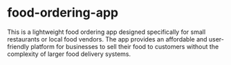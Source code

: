 # food-ordering-app
This is a lightweight food ordering app designed specifically for small restaurants or local food vendors. The app provides an affordable and user-friendly platform for businesses to sell their food to customers without the complexity of larger food delivery systems.
